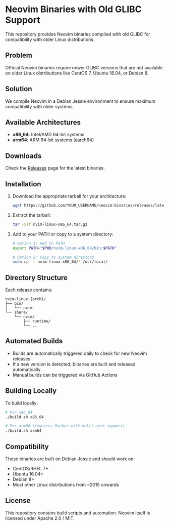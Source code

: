 # Neovim Binaries with Old GLIBC Support

This repository provides Neovim binaries compiled with old GLIBC for compatibility with older Linux distributions.

## Problem

Official Neovim binaries require newer GLIBC versions that are not available on older Linux distributions like CentOS 7, Ubuntu 16.04, or Debian 8.

## Solution

We compile Neovim in a Debian Jessie environment to ensure maximum compatibility with older systems.

## Available Architectures

- **x86_64**: Intel/AMD 64-bit systems
- **arm64**: ARM 64-bit systems (aarch64)

## Downloads

Check the [Releases](https://github.com/YOUR_USERNAME/neovim-binaries/releases) page for the latest binaries.

## Installation

1. Download the appropriate tarball for your architecture:
   ```bash
   wget https://github.com/YOUR_USERNAME/neovim-binaries/releases/latest/download/nvim-linux-x86_64.tar.gz
   ```

2. Extract the tarball:
   ```bash
   tar -xzf nvim-linux-x86_64.tar.gz
   ```

3. Add to your PATH or copy to a system directory:
   ```bash
   # Option 1: Add to PATH
   export PATH="$PWD/nvim-linux-x86_64/bin:$PATH"
   
   # Option 2: Copy to system directory
   sudo cp -r nvim-linux-x86_64/* /usr/local/
   ```

## Directory Structure

Each release contains:
```
nvim-linux-{arch}/
├── bin/
│   └── nvim
└── share/
    └── nvim/
        ├── runtime/
        └── ...
```

## Automated Builds

- Builds are automatically triggered daily to check for new Neovim releases
- If a new version is detected, binaries are built and released automatically
- Manual builds can be triggered via GitHub Actions

## Building Locally

To build locally:

```bash
# For x86_64
./build.sh x86_64

# For arm64 (requires Docker with multi-arch support)
./build.sh arm64
```

## Compatibility

These binaries are built on Debian Jessie and should work on:
- CentOS/RHEL 7+
- Ubuntu 16.04+
- Debian 8+
- Most other Linux distributions from ~2015 onwards

## License

This repository contains build scripts and automation. Neovim itself is licensed under Apache 2.0 / MIT.